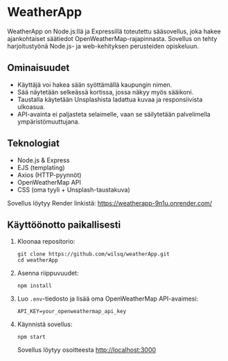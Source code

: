 # WeatherApp

WeatherApp on Node.js:llä ja Expressillä toteutettu sääsovellus, joka hakee ajankohtaiset säätiedot OpenWeatherMap-rajapinnasta. Sovellus on tehty harjoitustyönä Node.js- ja web-kehityksen perusteiden opiskeluun.

## Ominaisuudet

- Käyttäjä voi hakea sään syöttämällä kaupungin nimen.
- Sää näytetään selkeässä kortissa, jossa näkyy myös sääikoni.
- Taustalla käytetään Unsplashista ladattua kuvaa ja responsiivista ulkoasua.
- API-avainta ei paljasteta selaimelle, vaan se säilytetään palvelimella ympäristömuuttujana.

## Teknologiat

- Node.js & Express
- EJS (templating)
- Axios (HTTP-pyynnöt)
- OpenWeatherMap API
- CSS (oma tyyli + Unsplash-taustakuva)

Sovellus löytyy Render linkistä: https://weatherapp-9n1u.onrender.com/


## Käyttöönotto paikallisesti

1. Kloonaa repositorio:
   ```
   git clone https://github.com/wilsq/weatherApp.git
   cd weatherApp
   ```

2. Asenna riippuvuudet:
   ```
   npm install
   ```

3. Luo `.env`-tiedosto ja lisää oma OpenWeatherMap API-avaimesi:
   ```
   API_KEY=your_openweathermap_api_key
   ```

4. Käynnistä sovellus:
   ```
   npm start
   ```
   Sovellus löytyy osoitteesta [http://localhost:3000](http://localhost:3000)
